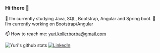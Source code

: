 ### Hi there 👋

🌱 I’m currently studying Java, SQL, Bootstrap, Angular and Spring boot.
🔭 I’m currently working on Bootstrap/Angular

📫 How to reach me: yuri.kollerborba@gmail.com

![Yuri's github stats](https://github-readme-stats.vercel.app/api?username=yurikb&show_icons=true&theme=radical)
[![LinkedIn](https://img.shields.io/badge/-LinkedIn-FF00FF?style=flat&labelColor=000000&logo=Linkedin&Color=white)](https://www.linkedin.com/in/yuri-koller-borba/)

<!--
**yurikb/yurikb** is a ✨ _special_ ✨ repository because its `README.md` (this file) appears on your GitHub profile.

Here are some ideas to get you started:

- 🔭 I’m currently working on ...
- 🌱 I’m currently learning ...
- 👯 I’m looking to collaborate on ...
- 🤔 I’m looking for help with ...
- 💬 Ask me about ...
- 📫 How to reach me: ...
- 😄 Pronouns: ...
- ⚡ Fun fact: ...
-->
